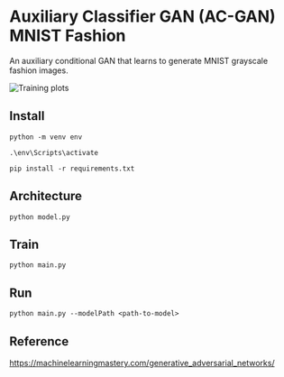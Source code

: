 # Auxiliary Classifier GAN (AC-GAN) MNIST Fashion
An auxiliary conditional GAN that learns to generate MNIST grayscale fashion images.

 ![Training plots](training-plots.gif)

## Install

```
python -m venv env

.\env\Scripts\activate

pip install -r requirements.txt
```

## Architecture

```
python model.py
```

## Train

```
python main.py
```

## Run

```
python main.py --modelPath <path-to-model>
```

## Reference

https://machinelearningmastery.com/generative_adversarial_networks/
